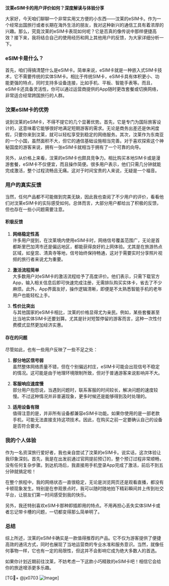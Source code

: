**汶莱eSIM卡的用户评价如何？深度解读与体验分享**

大家好，今天咱们聊聊一个非常实用又方便的小东西——汶莱的eSIM卡。作为一个经常出国旅行或者长期在海外生活的朋友，我对这种新兴的通信工具有着浓厚的兴趣。那么，究竟汶莱的eSIM卡表现如何呢？它是否真的像传说中那样便捷高效？接下来，我将结合自己的使用经历和网上其他用户的反馈，为大家详细分析一下。

### eSIM卡是什么？

首先，咱们得搞清楚什么是eSIM卡。简单来说，eSIM卡就是一种嵌入式SIM卡技术，它不需要传统的实体SIM卡。相比于传统SIM卡，eSIM卡具有体积更小、功能更强的特点，同时支持多设备连接，比如手机、平板、智能手表等。而且，eSIM卡还具备灵活性，你可以通过运营商提供的App随时更改套餐或切换网络，非常适合经常跨国旅行的人群。

### 汶莱eSIM卡的优势

说到汶莱的eSIM卡，不得不提它的几个显著优势。首先，它是专门为国际旅客设计的，这意味着它能够很好地满足短期游客的需求。无论是商务出差还是休闲度假，只要你来到汶莱，就可以轻松享受到稳定的网络服务。其次，汶莱作为东南亚的一个小国，虽然面积不大，但它的通信基础设施相当完善。对于喜欢探索这个神秘国度的游客来说，拥有一张eSIM卡就相当于拥有了一个可靠的向导。

另外，从价格上来看，汶莱的eSIM卡也颇具竞争力。相比购买本地SIM卡或是漫游套餐，eSIM卡不仅便宜，而且操作简便。很多用户表示，他们只需几分钟就能完成激活，整个过程流畅且无痛。这对于时间宝贵的人来说，无疑是一个福音。

### 用户的真实反馈

当然，任何产品都不可能做到完美无缺，因此我也查阅了不少用户的评价，看看他们对汶莱eSIM卡的实际感受如何。总体而言，大部分用户都给出了积极的反馈，但也存在一些小问题需要注意。

#### 积极反馈

1. **网络稳定性高**  
许多用户提到，在汶莱境内使用eSIM卡时，网络信号覆盖范围广，无论是首都斯里巴加湾市还是偏远地区，都能获得良好的上网体验。尤其是在旅游热点区域，如皇宫、清真寺等地，信号始终保持畅通，这对于需要实时分享照片视频的旅行者来说尤为重要。

2. **激活流程简单**  
大多数用户对eSIM卡的激活流程给予了高度评价。他们表示，只需下载官方App，输入相关信息后即可快速完成注册，无需排队购买实体卡，省去了不少麻烦。此外，App界面友好，操作逻辑清晰，即便是不太熟悉智能手机的老年用户也能轻松上手。

3. **性价比突出**  
与其他国家的eSIM卡相比，汶莱的价格显得尤为亲民。例如，某些套餐甚至比当地实体SIM卡还要划算。尤其是针对短暂停留的游客而言，这种一次性付费模式显然更加经济实惠。

#### 存在的问题

尽管如此，也有一些用户反映了一些不足之处：

1. **部分地区信号弱**  
虽然整体网络质量不错，但在个别偏远村庄，eSIM卡可能会出现信号不稳定的情况。这可能是由于地理环境限制所致，但对于普通游客来说影响并不大。

2. **客服响应速度慢**  
部分用户抱怨说，当遇到问题时，联系客服的时间较长，解决问题的速度较慢。不过这种情况并非普遍现象，更多时候还是能够得到及时处理的。

3. **适用设备有限**  
值得注意的是，并非所有设备都兼容eSIM卡功能。如果你使用的是一部老款手机，可能无法直接支持这项技术。因此，在购买之前一定要确认自己的设备是否符合要求。

### 我的个人体验

作为一名资深旅行爱好者，我也亲自尝试了汶莱的eSIM卡。说实话，这次体验让我印象深刻。首先，我是在出发前通过官网提前预订的，整个预订过程非常顺畅，没有任何复杂步骤。到达机场后，我直接用手机登录App完成了激活，前后不到五分钟就搞定啦！

在整个旅程中，我的网络状态一直很稳定，无论是浏览网页还是观看直播，都没有卡顿现象发生。特别是在参观景点时，我可以随时随地拍下精彩瞬间并上传到社交平台，让朋友们第一时间感受到我的快乐。

另外，我还特别喜欢eSIM卡那种即插即用的特点。不用再担心丢失实体SIM卡或者忘记带卡槽的问题，一切都变得那么简单明了。

### 总结

综上所述，汶莱的eSIM卡确实是一款值得推荐的产品。它不仅为游客提供了便捷高效的通讯方式，同时也展现了当地运营商的专业水准和服务意识。当然，就像任何事物一样，它也有一定的局限性，但这并不会影响它成为绝大多数人的首选。

如果你计划近期前往汶莱，不妨考虑一下这款小巧精致的eSIM卡吧！相信它会给你的旅途增添更多乐趣。

[TG💪+ @jx0703 ![Image](https://github.com/user-attachments/assets/dbca1d08-cadb-493c-b0ec-ad6f7a83f270)]